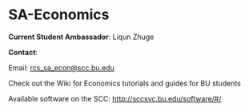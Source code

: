 # SA-Economics

**Current Student Ambassador**: Liqun Zhuge 

**Contact**:

Email: rcs_sa_econ@scc.bu.edu

Check out the Wiki for Economics tutorials and guides for BU students

Available software on the SCC: http://sccsvc.bu.edu/software/#/
